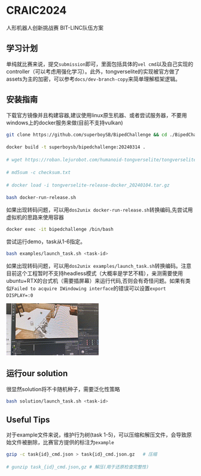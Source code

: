# CRAIC2024
人形机器人创新挑战赛  BIT-LINC队伍方案

## 学习计划
单纯就比赛来说，提交`submission`即可，里面包括具体的`vel cmd`以及自己实现的controller（可以考虑用强化学习）。此外，tongverselite的实现被官方做了assets为主的加密，可以参考`docs/dev-branch-copy`来简单理解框架逻辑。

## 安装指南
下载官方镜像并且构建容器,建议使用linux原生机器、或者尝试服务器，不要用windows上的docker服务来做(目前不支持vulkan)
```sh
git clone https://github.com/superboySB/BipedChallenge && cd ./BipedChallenge

docker build -t superboysb/bipedchallenge:20240314 .

# wget https://roban.lejurobot.com/humanoid-tongverselite/tongverselite-release-docker_20240104.tar.gz

# md5sum -c checksum.txt

# docker load -i tongverselite-release-docker_20240104.tar.gz

bash docker-run-release.sh
```
如果出现转码问题，可以用`dos2unix docker-run-release.sh`转换编码,先尝试用虚拟机的思路来使用容器
```sh
docker exec -it bipedchallenge /bin/bash
```
尝试运行demo，task从1-6指定。
```sh
bash examples/launch_task.sh <task-id>
```
如果出现转码问题，可以用`dos2unix examples/launch_task.sh`转换编码。注意目前这个工程暂时不支持headless模式（大概率是学艺不精），亲测需要使用ubuntu+RTX的台式机（需要插屏幕）来运行代码,否则会有奇怪问题。如果有类似`Failed to acquire IWindowing interface`的错误可以设置`export DISPLAY=:0`

![demo](./docs/demo.gif)

## 运行our solution
很显然solution将不卡随机种子，需要泛化性策略
```sh
bash solution/launch_task.sh <task-id>
```

## Useful Tips
对于example文件来说，维护行为树(task 1-5)，可以压缩和解压文件，会导致原始文件被删除，比赛官方提供的标注为`example`
```sh
gzip -c task{id}_cmd.json > task{id}_cmd.json.gz   # 压缩

# gunzip task_{id}_cmd.json,gz # 解压(用于还原检查完整性)
```

